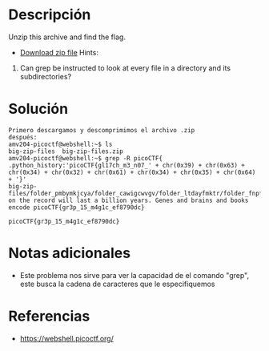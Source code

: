 # Descripción
Unzip this archive and find the flag.
- [Download zip file](https://artifacts.picoctf.net/c/505/big-zip-files.zip)
Hints:
1. Can grep be instructed to look at every file in a directory and its subdirectories?
# Solución
```
Primero descargamos y descomprimimos el archivo .zip
después:
amv204-picoctf@webshell:~$ ls
big-zip-files  big-zip-files.zip
amv204-picoctf@webshell:~$ grep -R picoCTF{
.python_history:'picoCTF{gl17ch_m3_n07_' + chr(0x39) + chr(0x63) + chr(0x34) + chr(0x32) + chr(0x61) + chr(0x34) + chr(0x35) + chr(0x64) + '}'
big-zip-files/folder_pmbymkjcya/folder_cawigcwvgv/folder_ltdayfmktr/folder_fnpfclfyee/whzxrpivpqld.txt:information on the record will last a billion years. Genes and brains and books encode picoCTF{gr3p_15_m4g1c_ef8790dc}

picoCTF{gr3p_15_m4g1c_ef8790dc}
```
# Notas adicionales
- Este problema nos sirve para ver la capacidad de el comando "grep", este busca la cadena de caracteres que le especifiquemos 
# Referencias
- https://webshell.picoctf.org/